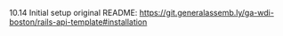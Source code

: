 10.14
Initial setup
original README: https://git.generalassemb.ly/ga-wdi-boston/rails-api-template#installation
